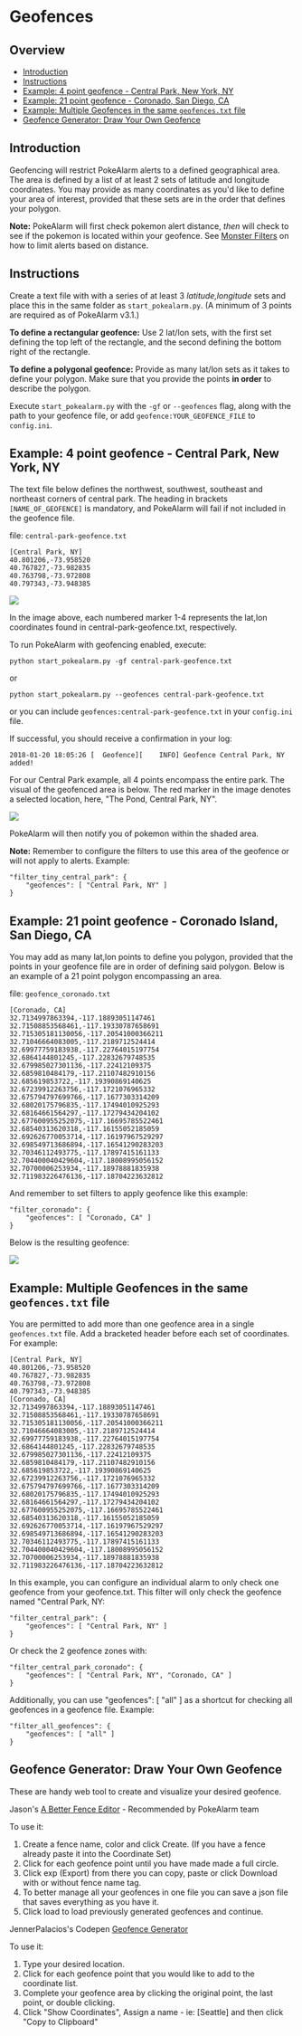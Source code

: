 # Geofences

## Overview

* [Introduction](#introduction)
* [Instructions](#instructions)
* [Example: 4 point geofence - Central Park, New York, NY](#example-4-point-geofence---central-park-new-york-ny)
* [Example: 21 point geofence - Coronado, San Diego, CA](#example-21-point-geofence---corando-island-san-diego-ca)
* [Example: Multiple Geofences in the same `geofences.txt` file](#example-multiple-geofences-in-the-same-geofencestxt-file)
* [Geofence Generator: Draw Your Own Geofence](#geofence-generator-draw-your-own-geofence)

## Introduction

Geofencing will restrict PokeAlarm alerts to a defined geographical area.
The area is defined by a list of at least 2 sets of latitude and longitude
coordinates.  You may provide as many coordinates as you'd like to define
your area of interest, provided that these sets are in the order that
defines your polygon.

**Note:** PokeAlarm will first check pokemon alert distance, *then* will
check to see if the pokemon is located within your geofence.
See [Monster Filters](filters/monster-filters.html) on how to limit alerts
based on distance.

## Instructions

Create a text file with with a series of at least 3 *latitude,longitude*
sets and place this in the same folder as `start_pokealarm.py`.
(A minimum of 3 points are required as of PokeAlarm v3.1.)

**To define a rectangular geofence:**  Use 2 lat/lon sets, with the first
set defining the top left of the rectangle, and the second defining the
bottom right of the rectangle.

**To define a polygonal geofence:** Provide as many lat/lon sets as it
takes to define your polygon. Make sure that you provide the points
**in order** to describe the polygon.

Execute `start_pokealarm.py` with the `-gf` or `--geofences` flag,
along with the path to your geofence file, or add
`geofence:YOUR_GEOFENCE_FILE` to `config.ini`.

## Example: 4 point geofence - Central Park, New York, NY

The text file below defines the northwest, southwest, southeast and
northeast corners of central park. The heading in brackets
`[NAME_OF_GEOFENCE]` is mandatory, and PokeAlarm will fail if not
included in the geofence file.

file: `central-park-geofence.txt`
```
[Central Park, NY]
40.801206,-73.958520
40.767827,-73.982835
40.763798,-73.972808
40.797343,-73.948385
```

![](images/geofence_central_park_640x640.png)

In the image above, each numbered marker 1-4 represents the lat,lon
coordinates found in central-park-geofence.txt, respectively.

To run PokeAlarm with geofencing enabled, execute:

`python start_pokealarm.py -gf central-park-geofence.txt`

or

`python start_pokealarm.py --geofences central-park-geofence.txt`

or you can include `geofences:central-park-geofence.txt` in your
`config.ini` file.

If successful, you should receive a confirmation in your log:

```
2018-01-20 18:05:26 [  Geofence][    INFO] Geofence Central Park, NY added!
```

For our Central Park example, all 4 points encompass the entire park.
The visual of the geofenced area is below.
The red marker in the image denotes a selected location, here,
"The Pond, Central Park, NY".

![](images/geofence_central_park_bounded.png)

PokeAlarm will then notify you of pokemon within the shaded area.

**Note:** Remember to configure the filters to use this area of ​​the geofence
or will not apply to alerts. Example:

```
"filter_tiny_central_park": {
    "geofences": [ "Central Park, NY" ]
}
```

## Example: 21 point geofence - Coronado Island, San Diego, CA

You may add as many lat,lon points to define you polygon, provided that the
points in your geofence file are in order of defining said polygon. Below is
an example of a 21 point polygon encompassing an area.

file: `geofence_coronado.txt`
```
[Coronado, CA]
32.7134997863394,-117.18893051147461
32.71508853568461,-117.19330787658691
32.715305181130056,-117.20541000366211
32.71046664083005,-117.2189712524414
32.69977759183938,-117.22764015197754
32.6864144801245,-117.22832679748535
32.679985027301136,-117.22412109375
32.6859810484179,-117.21107482910156
32.685619853722,-117.19390869140625
32.67239912263756,-117.1721076965332
32.675794797699766,-117.1677303314209
32.68020175796835,-117.17494010925293
32.68164661564297,-117.17279434204102
32.677600955252075,-117.16695785522461
32.68540313620318,-117.16155052185059
32.692626770053714,-117.16197967529297
32.698549713686894,-117.16541290283203
32.70346112493775,-117.17897415161133
32.704400040429604,-117.18008995056152
32.70700006253934,-117.18978881835938
32.711983226476136,-117.18704223632812
```

And remember to set filters to apply geofence like this example:

```
"filter_coronado": {
    "geofences": [ "Coronado, CA" ]
}
```

Below is the resulting geofence:

![](images/geofence_coronado.png)

## Example: Multiple Geofences in the same `geofences.txt` file

You are permitted to add more than one geofence area in a single
`geofences.txt` file. Add a bracketed header before each set of
coordinates. For example:

```
[Central Park, NY]
40.801206,-73.958520
40.767827,-73.982835
40.763798,-73.972808
40.797343,-73.948385
[Coronado, CA]
32.7134997863394,-117.18893051147461
32.71508853568461,-117.19330787658691
32.715305181130056,-117.20541000366211
32.71046664083005,-117.2189712524414
32.69977759183938,-117.22764015197754
32.6864144801245,-117.22832679748535
32.679985027301136,-117.22412109375
32.6859810484179,-117.21107482910156
32.685619853722,-117.19390869140625
32.67239912263756,-117.1721076965332
32.675794797699766,-117.1677303314209
32.68020175796835,-117.17494010925293
32.68164661564297,-117.17279434204102
32.677600955252075,-117.16695785522461
32.68540313620318,-117.16155052185059
32.692626770053714,-117.16197967529297
32.698549713686894,-117.16541290283203
32.70346112493775,-117.17897415161133
32.704400040429604,-117.18008995056152
32.70700006253934,-117.18978881835938
32.711983226476136,-117.18704223632812
```

In this example, you can configure an individual alarm to only check one
geofence from your geofence.txt. This filter will only check the geofence
named "Central Park, NY:

```
"filter_central_park": {
    "geofences": [ "Central Park, NY" ]
}
```

Or check the 2 geofence zones with:

```
"filter_central_park_coronado": {
    "geofences": [ "Central Park, NY", "Coronado, CA" ]
}
```

Additionally, you can use "geofences": [ "all" ] as a shortcut for checking
all geofences in a geofence file. Example:

```
"filter_all_geofences": {
    "geofences": [ "all" ]
}
```

## Geofence Generator: Draw Your Own Geofence

These are handy web tool to create and visualize your desired geofence.

Jason's [A Better Fence Editor](http://geo.jasparke.net/) - Recommended by PokeAlarm team

To use it:
1. Create a fence name, color and click Create. (If you have a fence already
paste it into the Coordinate Set)
2. Click for each geofence point until you have made made a full circle.
3. Click exp (Export) from there you can copy, paste or click Download with
or without fence name tag.
4. To better manage all your geofences in one file you can save a json file
that saves everything as you have it.
5. Click load to load previously generated geofences and continue.

JennerPalacios's Codepen [Geofence Generator](https://codepen.io/jennerpalacios/full/mWWVeJ)

To use it:
1. Type your desired location.
2. Click for each geofence point that you would like to add to the
coordinate list.
3. Complete your geofence area by clicking the original point, the last
point, or double clicking.
4. Click "Show Coordinates", Assign a name - ie: [Seattle] and then
click "Copy to Clipboard"
